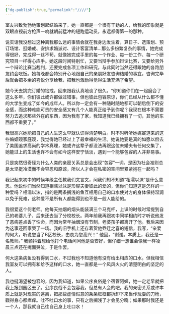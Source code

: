 ```yaml
---
{"dg-publish":true,"permalink":"////"}
---
```



室友兴致勃勃地策划起结婚来了。她一直都是一个很有干劲的人，给我的印象就是双眼直视前方枪声一响就朝前猛冲的短跑运动员，永远都得第一的那种。

说实话我没想过这种离我那么远的事情会就在我身边发生着，算日子、选策划、预订场馆、逛婚戒、安排求婚派对、设计客宴清单…那么多纷繁复杂的事情，她完成得很好，完成得一丝不苟，就像她完成手里的每一个作业、每一份工作、每一个研究项目一样得心应手。她这段时间特别忙，又要当辩手参加辩论比赛，又要给另外一个辩论比赛当裁判，还要完成各项工作和研究，与此同时当然还得跟她的各路朋友约会吃饭。她每晚都会特别开心地跟自己的亲朋好友咨询结婚的事宜，咨询完毕后就会把多余的喜悦分享给我，把我也激励得觉得生活充满了希望。

她今天去挑完订婚的钻戒，回来跟我认真地谈了很久。“你知道你们在一起磨合了这么多年，你们彼此或许都做过错事，但也彼此包容原谅，你们已经从什么都不懂的大学生变成了如今的成年人。所以你一定会有一种随时随地都可以朝后倒下的安全感，而这种难能可贵的安全感又有几个人能真正给予到你呢？我现在根本不需要努力去追求那些外在的东西，因为我有了家，我知道我已经拥有了一切，其他的东西都不重要了。”

我很高兴她能把自己的人生这么早就认识得清楚明白。时不时听听她娓娓道来的这些婚姻观家庭观，我觉得她已经过上了最幸福的生活。她说她要是真的如愿以偿去了美国追求高尚的学术真理，她或许这辈子都没法再跟这位未婚夫有任何交集了，她能过上的生活也许不会有如今这样安宁恬淡，遇到一个能够包容的人并非易事。

只是突然很奇怪为什么人类的亲密关系总是会出现“包容”一词。是因为社会准则总是太坚挺冷漠而不会容忍和原谅，所以人才会在私密的空间里紧紧抱在一起吗？

我记起来初中的时候年级主任教我们文言文，问我们知不知道“相濡以沫”是什么意思。他说你们当然知道相濡以沫是形容夫妻彼此的爱的，但你们知道这是怎样的一种爱吗？相濡以沫，指的是两条搁浅的鱼互相用自己的口水使对方的身体保持湿润以免于死难，这种爱不是所有人都能得到也不是一般人能给的。

我很爱这个何老师。他每天抽烟的烟头能装满三个马克杯，上课的时候时常提到自己的老婆儿子，后来还去当了分校校长。两年前我再跟初中同学相约时才听说他发了恶病差点丢了性命，而因为常年抽烟没有节制，老婆孩子都离开了他。我后来因为这事还回家哭了一场。我的旧手机上还存着贺他乔迁之喜的短信，我写，“亲爱的何大，听说您当了B区校长，由衷为您高兴！” 他回，“谢谢。本质上，我还是一名教师。” 我颤抖着想给他打个电话问问他是否安好，但仔细一想谁会像我一样凌晨三点还在掩面哭泣，于是作罢。

何大这条病鱼没有得到口水，不过我也不知道他有没有给出相应的口水。但我相信我室友可以拥有和给予这样的口水，她一直都是一个风风火火的清楚明白的坚定的人。

我也挺渴望被包容的，因为我知道，如果公序良俗是个宿管阿姨，她一定老早就把我上报到园区去了。公序良俗不会包容我，但总有人会的吧。我的亲密关系或许本质上就是对现实的逃离，把那些虚情假意的条条框框都拆卸下来当作玩耍的刀枪，戳得身心都痒痒。吐不吐口水的事，只有之后搁浅了才会见分晓；如果那时我还是一个人，那我就自己往自己身上吐口水！